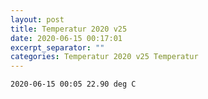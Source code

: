 ```yaml
---
layout: post
title: Temperatur 2020 v25
date: 2020-06-15 00:17:01
excerpt_separator: ""
categories: Temperatur 2020 v25 Temperatur
---
```

```
2020-06-15 00:05 22.90 deg C
```

